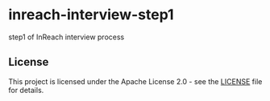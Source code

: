 # inreach-interview-step1
step1 of InReach interview process

## License

This project is licensed under the Apache License 2.0 - see the [LICENSE](LICENSE) file for details.
